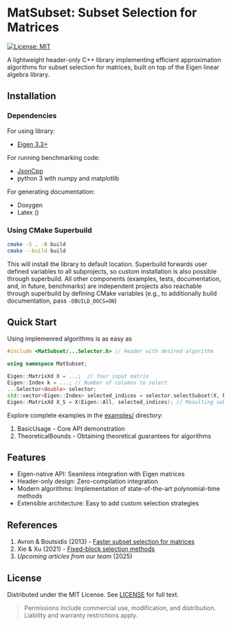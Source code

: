 # MatSubset: Subset Selection for Matrices

[![License: MIT](https://img.shields.io/badge/License-MIT-yellow.svg)](https://opensource.org/licenses/MIT)

A lightweight header-only C++ library implementing efficient approximation algorithms for subset selection for matrices, built on top of the Eigen linear algebra library.

## Installation

### Dependencies
For using library:
- [Eigen 3.3+](https://eigen.tuxfamily.org)

For running benchmarking code:
- [JsonCpp](https://github.com/open-source-parsers/jsoncpp)
- python 3 with numpy and matplotlib
  
For generating documentation:
- Doxygen
- Latex ()

### Using CMake Superbuild
```bash
cmake -S . -B build
cmake --build build
```

This will install the library to default location. Superbuild forwards user defined variables to all subprojects, so custom installation is also possible through superbuild. All other components (examples, tests, documentation, and, in future, benchmarks) are independent projects also reachable through superbuild by defining CMake variables (e.g., to additionally build documentation, pass ```-DBUILD_DOCS=ON```)

## Quick Start

Using implemenred algorithms is as easy as
```cpp
#include <MatSubset/...Selector.h> // Header with desired algorithm

using namespace MatSubset;

Eigen::MatrixXd X = ...;  // Your input matrix
Eigen::Index k = ...; // Number of columns to select
...Selector<double> selector;
std::vector<Eigen::Index> selected_indices = selector.selectSubset(X, k);
Eigen::MatrixXd X_S = X(Eigen::All, selected_indices); // Resulting submatrix
```
Explore complete examples in the [examples/](examples/) directory:
1. BasicUsage - Core API demonstration
2. TheoreticalBounds - Obtaining theoretical guarantees for algorithms

## Features

- Eigen-native API: Seamless integration with Eigen matrices
- Header-only design: Zero-compilation integration
- Modern algorithms: Implementation of state-of-the-art polynomial-time methods
- Extensible architecture: Easy to add custom selection strategies

## References

1. Avron & Boutsidis (2013) - [Faster subset selection for matrices](https://arxiv.org/abs/1307.0405)
2. Xie & Xu (2021) - [Fixed-block selection methods](https://doi.org/10.1137/1.9781611976472.15)
3. *Upcoming articles from our team* (2025)

## License

Distributed under the MIT License. See [LICENSE](LICENSE) for full text.

> Permissions include commercial use, modification, and distribution. 
> Liability and warranty restrictions apply.
